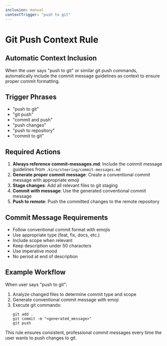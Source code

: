 ```yaml
---
inclusion: manual
contextTrigger: "push to git"
---
```


# Git Push Context Rule

## Automatic Context Inclusion

When the user says "push to git" or similar git push commands, automatically include the commit message guidelines as context to ensure proper commit formatting.

## Trigger Phrases
- "push to git"
- "git push"
- "commit and push"
- "push changes"
- "push to repository"
- "commit to git"

## Required Actions

1. **Always reference commit-messages.md**: Include the commit message guidelines from `.kiro/steering/commit-messages.md`
2. **Generate proper commit message**: Create a conventional commit message with appropriate emoji
3. **Stage changes**: Add all relevant files to git staging
4. **Commit with message**: Use the generated conventional commit message
5. **Push to remote**: Push the committed changes to the remote repository

## Commit Message Requirements

- Follow conventional commit format with emojis
- Use appropriate type (feat, fix, docs, etc.)
- Include scope when relevant
- Keep description under 50 characters
- Use imperative mood
- No period at end of description

## Example Workflow

When user says "push to git":
1. Analyze changed files to determine commit type and scope
2. Generate conventional commit message with emoji
3. Execute git commands:
   ```fish
   git add .
   git commit -m "<generated_message>"
   git push
   ```

This rule ensures consistent, professional commit messages every time the user wants to push changes to git.